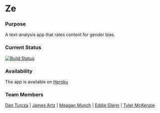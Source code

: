 # Ze

### Purpose
A text-analysis app that rates content for gender bias.


### Current Status

[![Build Status](https://travis-ci.org/datu925/ze.svg?branch=master)](https://travis-ci.org/datu925/ze)


### Availability

The app is available on [Heroku](https://projectze.herokuapp.com)

### Team Members  

[Dan Turcza](https://github.com/datu925) | 
[James Artz](https://github.com/jelliotartz) | 
[Meagan Munch](https://github.com/meaganelizabeth) | 
[Eddie Glenn](https://github.com/glen0071) | 
[Tyler McKenzie](https://github.com/TylerMcKenzie)

